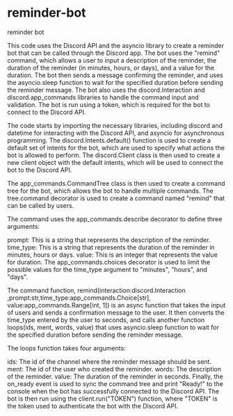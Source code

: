 # reminder-bot
reminder bot 

This code uses the Discord API and the asyncio library to create a reminder bot that can be called through the Discord app. The bot uses the "remind" command, which allows a user to input a description of the reminder, the duration of the reminder (in minutes, hours, or days), and a value for the duration. The bot then sends a message confirming the reminder, and uses the asyncio.sleep function to wait for the specified duration before sending the reminder message. The bot also uses the discord.Interaction and discord.app_commands libraries to handle the command input and validation. The bot is run using a token, which is required for the bot to connect to the Discord API.

The code starts by importing the necessary libraries, including discord and datetime for interacting with the Discord API, and asyncio for asynchronous programming. The discord.Intents.default() function is used to create a default set of intents for the bot, which are used to specify what actions the bot is allowed to perform. The discord.Client class is then used to create a new client object with the default intents, which will be used to connect the bot to the Discord API.

The app_commands.CommandTree class is then used to create a command tree for the bot, which allows the bot to handle multiple commands. The tree.command decorator is used to create a command named "remind" that can be called by users.

The command uses the app_commands.describe decorator to define three arguments:

prompt: This is a string that represents the description of the reminder.
time_type: This is a string that represents the duration of the reminder in minutes, hours or days.
value: This is an integer that represents the value for duration.
The app_commands.choices decorator is used to limit the possible values for the time_type argument to "minutes", "hours", and "days".

The command function, remind(interaction:discord.Interaction ,prompt:str,time_type:app_commands.Choice[str], value:app_commands.Range[int, 1]) is an async function that takes the input of users and sends a confirmation message to the user. It then converts the time_type entered by the user to seconds, and calls another function loops(ids, ment, words, value) that uses asyncio.sleep function to wait for the specified duration before sending the reminder message.

The loops function takes four arguments:

ids: The id of the channel where the reminder message should be sent.
ment: The id of the user who created the reminder.
words: The description of the reminder.
value: The duration of the reminder in seconds.
Finally, the on_ready event is used to sync the command tree and print "Ready!" to the console when the bot has successfully connected to the Discord API. The bot is then run using the client.run("TOKEN") function, where "TOKEN" is the token used to authenticate the bot with the Discord API.
